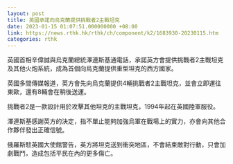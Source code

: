 ```yaml
---
layout: post
title: 英國承諾向烏克蘭提供挑戰者2主戰坦克
date: 2023-01-15 01:07:51.000000000 +08:00
link: https://news.rthk.hk/rthk/ch/component/k2/1683930-20230115.htm
categories: rthk
---
```


英國首相辛偉誠與烏克蘭總統澤連斯基通電話，承諾英方會提供挑戰者2主戰坦克及其他火炮系統，成為首個向烏克蘭提供重型坦克的西方國家。

英國多間傳媒報道，英方會先向烏克蘭提供4輛挑戰者2主戰坦克，並會立即運往東歐，還有8輛會在稍後送運。

挑戰者2是一款設計用於攻擊其他坦克的主戰坦克，1994年起在英國陸軍服役。

澤連斯基感謝英方的決定，指不單止能夠加強烏軍在戰場上的實力，亦會向其他合作夥伴發出正確信號。

俄羅斯駐英國大使館警告，英方將坦克送到衝突地區，不會結束敵對行動，只會加劇戰鬥，造成包括平民在內的更多傷亡。

